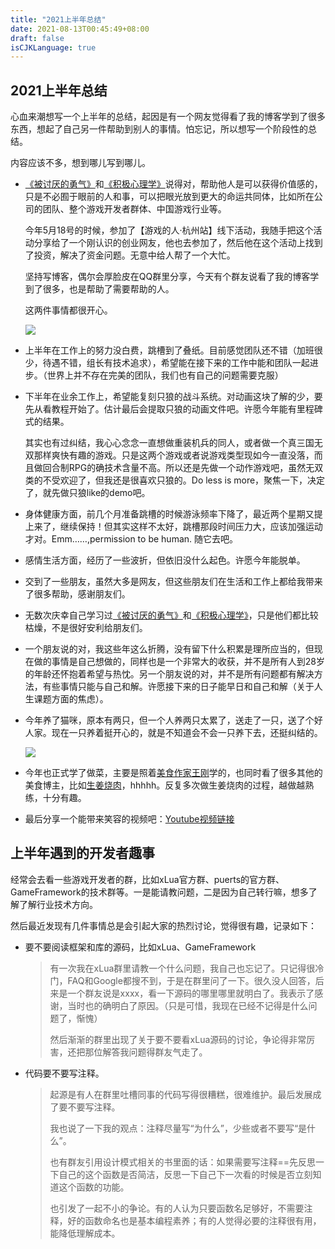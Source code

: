 ```yaml
---
title: "2021上半年总结"
date: 2021-08-13T00:45:49+08:00
draft: false
isCJKLanguage: true
---
```




## 2021上半年总结

心血来潮想写一个上半年的总结，起因是有一个网友觉得看了我的博客学到了很多东西，想起了自己另一件帮助到别人的事情。怕忘记，所以想写一个阶段性的总结。

内容应该不多，想到哪儿写到哪儿。



- [《被讨厌的勇气》](https://lightjiao.github.io/posts/032.the-courage-to-be-hated/)和[《积极心理学》](https://lightjiao.github.io/posts/015.positive-psychology/)说得对，帮助他人是可以获得价值感的，只是不必囿于眼前的人和事，可以把眼光放到更大的命运共同体，比如所在公司的团队、整个游戏开发者群体、中国游戏行业等。

  今年5月18号的时候，参加了【游戏的人·杭州站】线下活动，我随手把这个活动分享给了一个刚认识的创业网友，他也去参加了，然后他在这个活动上找到了投资，解决了资金问题。无意中给人帮了一个大忙。

  坚持写博客，偶尔会厚脸皮在QQ群里分享，今天有个群友说看了我的博客学到了很多，也是帮助了需要帮助的人。

  这两件事情都很开心。

  ![](https://raw.githubusercontent.com/lightjiao/lightjiao.github.io/develop/static/images/043/游戏的人.jpg)

- 上半年在工作上的努力没白费，跳槽到了叠纸。目前感觉团队还不错（加班很少，待遇不错，组长有技术追求），希望能在接下来的工作中能和团队一起进步。（世界上并不存在完美的团队，我们也有自己的问题需要克服）

- 下半年在业余工作上，希望能复刻只狼的战斗系统。对动画这块了解的少，要先从看教程开始了。估计最后会提取只狼的动画文件吧。许愿今年能有里程碑式的结果。

  其实也有过纠结，我心心念念一直想做重装机兵的同人，或者做一个真三国无双那样爽快有趣的游戏。只是这两个游戏或者说游戏类型现如今一直没落，而且做回合制RPG的确技术含量不高。所以还是先做一个动作游戏吧，虽然无双类的不受欢迎了，但我还是很喜欢只狼的。Do less is more，聚焦一下，决定了，就先做只狼like的demo吧。

- 身体健康方面，前几个月准备跳槽的时候游泳频率下降了，最近两个星期又提上来了，继续保持！但其实这样不太好，跳槽那段时间压力大，应该加强运动才对。Emm……,permission to be human. 随它去吧。

- 感情生活方面，经历了一些波折，但依旧没什么起色。许愿今年能脱单。

- 交到了一些朋友，虽然大多是网友，但这些朋友们在生活和工作上都给我带来了很多帮助，感谢朋友们。

- 无数次庆幸自己学习过[《被讨厌的勇气》](https://lightjiao.github.io/posts/032.the-courage-to-be-hated/)和[《积极心理学》](https://lightjiao.github.io/posts/015.positive-psychology/)，只是他们都比较枯燥，不是很好安利给朋友们。

- 一个朋友说的对，我这些年这么折腾，没有留下什么积累是理所应当的，但现在做的事情是自己想做的，同样也是一个非常大的收获，并不是所有人到28岁的年龄还怀抱着希望与热忱。另一个朋友说的对，并不是所有问题都有解决方法，有些事情只能与自己和解。许愿接下来的日子能早日和自己和解（关于人生课题方面的焦虑）。

- 今年养了猫咪，原本有两只，但一个人养两只太累了，送走了一只，送了个好人家。现在一只养着挺开心的，就是不知道会不会一只养下去，还挺纠结的。

  ![](https://raw.githubusercontent.com/lightjiao/lightjiao.github.io/develop/static/images/043/波波.jpg)
  
- 今年也正式学了做菜，主要是照着[美食作家王刚](https://space.bilibili.com/290526283)学的，也同时看了很多其他的美食博主，比如[生姜烧肉](https://www.bilibili.com/video/BV13K4y1L7r8)，hhhhh。反复多次做生姜烧肉的过程，越做越熟练，十分有趣。

- 最后分享一个能带来笑容的视频吧：[Youtube视频链接](https://youtu.be/qBay1HrK8WU?t=26)



## 上半年遇到的开发者趣事

经常会去看一些游戏开发者的群，比如xLua官方群、puerts的官方群、GameFramework的技术群等。一是能请教问题，二是因为自己转行嘛，想多了解了解行业技术方向。

然后最近发现有几件事情总是会引起大家的热烈讨论，觉得很有趣，记录如下：

- 要不要阅读框架和库的源码，比如xLua、GameFramework

  > 有一次我在xLua群里请教一个什么问题，我自己也忘记了。只记得很冷门，FAQ和Google都搜不到，于是在群里问了一下。很久没人回答，后来是一个群友说是xxxx，看一下源码的哪里哪里就明白了。我表示了感谢，当时也的确明白了原因。（只是可惜，我现在已经不记得是什么问题了，惭愧）
  >
  > 然后渐渐的群里出现了关于要不要看xLua源码的讨论，争论得非常厉害，还把那位解答我问题得群友气走了。

- 代码要不要写注释。

  > 起源是有人在群里吐槽同事的代码写得很糟糕，很难维护。最后发展成了要不要写注释。
  >
  > 我也说了一下我的观点：注释尽量写“为什么”，少些或者不要写“是什么”。
  >
  > 也有群友引用设计模式相关的书里面的话：如果需要写注释==先反思一下自己的这个函数是否简洁，反思一下自己下一次看的时候是否立刻知道这个函数的功能。
  >
  > 也引发了一起不小的争论。有的人认为只要函数名足够好，不需要注释，好的函数命名也是基本编程素养；有的人觉得必要的注释很有用，能降低理解成本。
